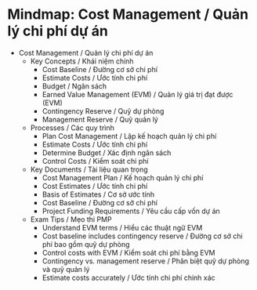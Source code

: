 # Mindmap: Cost Management / Quản lý chi phí dự án

- Cost Management / Quản lý chi phí dự án
  - Key Concepts / Khái niệm chính
    - Cost Baseline / Đường cơ sở chi phí
    - Estimate Costs / Ước tính chi phí
    - Budget / Ngân sách
    - Earned Value Management (EVM) / Quản lý giá trị đạt được (EVM)
    - Contingency Reserve / Quỹ dự phòng
    - Management Reserve / Quỹ quản lý
  - Processes / Các quy trình
    - Plan Cost Management / Lập kế hoạch quản lý chi phí
    - Estimate Costs / Ước tính chi phí
    - Determine Budget / Xác định ngân sách
    - Control Costs / Kiểm soát chi phí
  - Key Documents / Tài liệu quan trọng
    - Cost Management Plan / Kế hoạch quản lý chi phí
    - Cost Estimates / Ước tính chi phí
    - Basis of Estimates / Cơ sở ước tính
    - Cost Baseline / Đường cơ sở chi phí
    - Project Funding Requirements / Yêu cầu cấp vốn dự án
  - Exam Tips / Mẹo thi PMP
    - Understand EVM terms / Hiểu các thuật ngữ EVM
    - Cost baseline includes contingency reserve / Đường cơ sở chi phí bao gồm quỹ dự phòng
    - Control costs with EVM / Kiểm soát chi phí bằng EVM
    - Contingency vs. management reserve / Phân biệt quỹ dự phòng và quỹ quản lý
    - Estimate costs accurately / Ước tính chi phí chính xác 